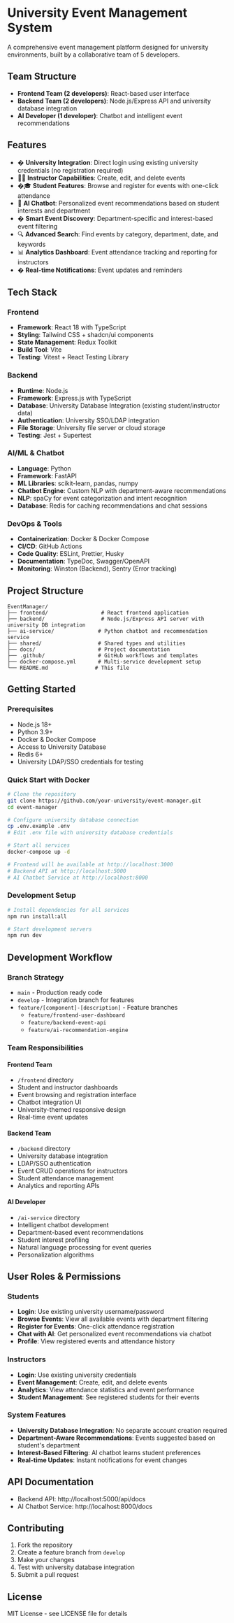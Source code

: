 # University Event Management System

A comprehensive event management platform designed for university environments, built by a collaborative team of 5 developers.

## Team Structure
- **Frontend Team (2 developers)**: React-based user interface
- **Backend Team (2 developers)**: Node.js/Express API and university database integration
- **AI Developer (1 developer)**: Chatbot and intelligent event recommendations

## Features
- � **University Integration**: Direct login using existing university credentials (no registration required)
- 👨‍🏫 **Instructor Capabilities**: Create, edit, and delete events
- �‍🎓 **Student Features**: Browse and register for events with one-click attendance
- 🤖 **AI Chatbot**: Personalized event recommendations based on student interests and department
- � **Smart Event Discovery**: Department-specific and interest-based event filtering
- 🔍 **Advanced Search**: Find events by category, department, date, and keywords
- 📊 **Analytics Dashboard**: Event attendance tracking and reporting for instructors
- � **Real-time Notifications**: Event updates and reminders

## Tech Stack

### Frontend
- **Framework**: React 18 with TypeScript
- **Styling**: Tailwind CSS + shadcn/ui components
- **State Management**: Redux Toolkit
- **Build Tool**: Vite
- **Testing**: Vitest + React Testing Library

### Backend
- **Runtime**: Node.js
- **Framework**: Express.js with TypeScript
- **Database**: University Database Integration (existing student/instructor data)
- **Authentication**: University SSO/LDAP integration
- **File Storage**: University file server or cloud storage
- **Testing**: Jest + Supertest

### AI/ML & Chatbot
- **Language**: Python
- **Framework**: FastAPI
- **ML Libraries**: scikit-learn, pandas, numpy
- **Chatbot Engine**: Custom NLP with department-aware recommendations
- **NLP**: spaCy for event categorization and intent recognition
- **Database**: Redis for caching recommendations and chat sessions

### DevOps & Tools
- **Containerization**: Docker & Docker Compose
- **CI/CD**: GitHub Actions
- **Code Quality**: ESLint, Prettier, Husky
- **Documentation**: TypeDoc, Swagger/OpenAPI
- **Monitoring**: Winston (Backend), Sentry (Error tracking)

## Project Structure
```
EventManager/
├── frontend/                 # React frontend application
├── backend/                  # Node.js/Express API server with university DB integration
├── ai-service/              # Python chatbot and recommendation service
├── shared/                  # Shared types and utilities
├── docs/                    # Project documentation
├── .github/                 # GitHub workflows and templates
├── docker-compose.yml       # Multi-service development setup
└── README.md               # This file
```

## Getting Started

### Prerequisites
- Node.js 18+
- Python 3.9+
- Docker & Docker Compose
- Access to University Database
- Redis 6+
- University LDAP/SSO credentials for testing

### Quick Start with Docker
```bash
# Clone the repository
git clone https://github.com/your-university/event-manager.git
cd event-manager

# Configure university database connection
cp .env.example .env
# Edit .env file with university database credentials

# Start all services
docker-compose up -d

# Frontend will be available at http://localhost:3000
# Backend API at http://localhost:5000
# AI Chatbot Service at http://localhost:8000
```

### Development Setup
```bash
# Install dependencies for all services
npm run install:all

# Start development servers
npm run dev
```

## Development Workflow

### Branch Strategy
- `main` - Production ready code
- `develop` - Integration branch for features
- `feature/[component]-[description]` - Feature branches
  - `feature/frontend-user-dashboard`
  - `feature/backend-event-api`
  - `feature/ai-recommendation-engine`

### Team Responsibilities

#### Frontend Team
- `/frontend` directory
- Student and instructor dashboards
- Event browsing and registration interface
- Chatbot integration UI
- University-themed responsive design
- Real-time event updates

#### Backend Team
- `/backend` directory
- University database integration
- LDAP/SSO authentication
- Event CRUD operations for instructors
- Student attendance management
- Analytics and reporting APIs

#### AI Developer
- `/ai-service` directory
- Intelligent chatbot development
- Department-based event recommendations
- Student interest profiling
- Natural language processing for event queries
- Personalization algorithms

## User Roles & Permissions

### Students
- **Login**: Use existing university username/password
- **Browse Events**: View all available events with department filtering
- **Register for Events**: One-click attendance registration
- **Chat with AI**: Get personalized event recommendations via chatbot
- **Profile**: View registered events and attendance history

### Instructors
- **Login**: Use existing university credentials
- **Event Management**: Create, edit, and delete events
- **Analytics**: View attendance statistics and event performance
- **Student Management**: See registered students for their events

### System Features
- **University Database Integration**: No separate account creation required
- **Department-Aware Recommendations**: Events suggested based on student's department
- **Interest-Based Filtering**: AI chatbot learns student preferences
- **Real-time Updates**: Instant notifications for event changes

## API Documentation
- Backend API: http://localhost:5000/api/docs
- AI Chatbot Service: http://localhost:8000/docs

## Contributing
1. Fork the repository
2. Create a feature branch from `develop`
3. Make your changes
4. Test with university database integration
5. Submit a pull request

## License
MIT License - see LICENSE file for details

